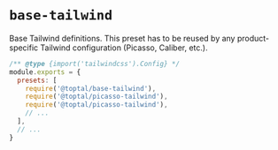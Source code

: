 # `base-tailwind`

Base Tailwind definitions. This preset has to be reused by any product-specific Tailwind configuration (Picasso, Caliber, etc.).


```javascript
/** @type {import('tailwindcss').Config} */
module.exports = {
  presets: [
    require('@toptal/base-tailwind'),
    require('@toptal/picasso-tailwind'),
    require('@toptal/picasso-tailwind'),
    // ...
  ],
  // ...
}
```

